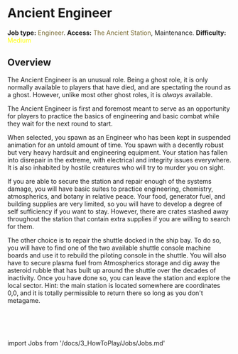 # Ancient Engineer
**Job type:** <font color= "#74652c">Engineer</font>. **Access:** <font color="#74652c">The Ancient Station</font>, Maintenance. **Difficulty:** <font color="Yellow">Medium</font>


## Overview

The Ancient Engineer is an unusual role. Being a ghost role, it is only normally available to players that have died, and are spectating the round as a ghost. However, unlike most other ghost roles, it is *always* available.

The Ancient Engineer is first and foremost meant to serve as an opportunity for players to practice the basics of engineering and basic combat while they wait for the next round to start.

When selected, you spawn as an Engineer who has been kept in suspended animation for an untold amount of time. You spawn with a decently robust but very heavy hardsuit and engineering equipment. Your station has fallen into disrepair in the extreme, with electrical and integrity issues everywhere. It is also inhabited by hostile creatures who will try to murder you on sight.

If you are able to secure the station and repair enough of the systems damage, you will have basic suites to practice engineering, chemistry, atmospherics, and botany in relative peace. Your food, generator fuel, and building supplies are very limited, so you will have to develop a degree of self sufficiency if you want to stay. However, there are crates stashed away throughout the station that contain extra supplies if you are willing to search for them.

The other choice is to repair the shuttle docked in the ship bay. To do so, you will have to find one of the two available shuttle console machine boards and use it to rebuild the piloting console in the shuttle. You will also have to secure plasma fuel from Atmospherics storage and dig away the asteroid rubble that has built up around the shuttle over the decades of inactivity. Once you have done so, you can leave the station and explore the local sector. Hint: the main station is located somewhere are coordinates 0,0, and it is totally permissible to return there so long as you don't metagame.

  <br/>
<br/>
<br/>

import Jobs from '/docs/3_HowToPlay/Jobs/Jobs.md'

<Jobs />


